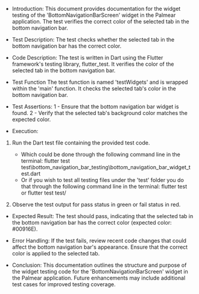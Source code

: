 - Introduction:
  This document provides documentation for the widget testing of the 'BottomNavigationBarScreen' widget in the Palmear application. The test verifies the correct color of the selected tab in the bottom navigation bar.

- Test Description:
  The test checks whether the selected tab in the bottom navigation bar has the correct color.

- Code Description:
  The test is written in Dart using the Flutter framework's testing library, flutter_test. It verifies the color of the selected tab in the bottom navigation bar.

- Test Function
  The test function is named 'testWidgets' and is wrapped within the 'main' function. It checks the selected tab's color in the bottom navigation bar.

- Test Assertions:
  1 - Ensure that the bottom navigation bar widget is found.
  2 - Verify that the selected tab's background color matches the expected color.

- Execution:

1. Run the Dart test file containing the provided test code.

   - Which could be done through the following command line in the terminal:
     flutter test test\bottom_navigation_bar_testing\bottom_navigation_bar_widget_test.dart
   - Or if you wish to test all testing files under the 'test' folder you do that through the following command line in the terminal:
     flutter test
     or
     flutter test test/

2. Observe the test output for pass status in green or fail status in red.

- Expected Result:
  The test should pass, indicating that the selected tab in the bottom navigation bar has the correct color (expected color: #00916E).

- Error Handling:
  If the test fails, review recent code changes that could affect the bottom navigation bar's appearance. Ensure that the correct color is applied to the selected tab.

- Conclusion:
  This documentation outlines the structure and purpose of the widget testing code for the 'BottomNavigationBarScreen' widget in the Palmear application. Future enhancements may include additional test cases for improved testing coverage.
